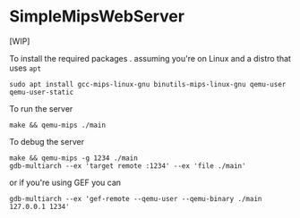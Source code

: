 # SimpleMipsWebServer

[WIP]

To install the required packages . assuming you're on Linux and a distro that uses `apt` 
```shell
sudo apt install gcc-mips-linux-gnu binutils-mips-linux-gnu qemu-user qemu-user-static
```

To run the server
```shell
make && qemu-mips ./main
```

To debug the server
```shell
make && qemu-mips -g 1234 ./main
gdb-multiarch --ex 'target remote :1234' --ex 'file ./main'
```
or if you're using GEF you can 
```shell
gdb-multiarch --ex 'gef-remote --qemu-user --qemu-binary ./main 127.0.0.1 1234'
```
